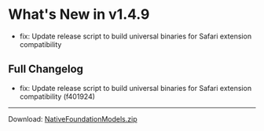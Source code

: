 # What's New in v1.4.9

- fix: Update release script to build universal binaries for Safari extension compatibility

## Full Changelog
- fix: Update release script to build universal binaries for Safari extension compatibility (f401924)

---
Download: [NativeFoundationModels.zip](https://github.com/zats/native-foundation-models/releases/download/v1.4.9/NativeFoundationModels.zip)
